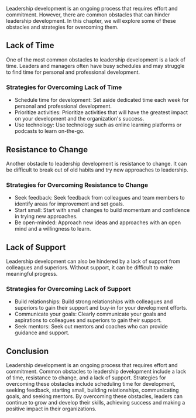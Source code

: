 
Leadership development is an ongoing process that requires effort and commitment. However, there are common obstacles that can hinder leadership development. In this chapter, we will explore some of these obstacles and strategies for overcoming them.

Lack of Time
------------

One of the most common obstacles to leadership development is a lack of time. Leaders and managers often have busy schedules and may struggle to find time for personal and professional development.

### Strategies for Overcoming Lack of Time

* Schedule time for development: Set aside dedicated time each week for personal and professional development.
* Prioritize activities: Prioritize activities that will have the greatest impact on your development and the organization's success.
* Use technology: Use technology such as online learning platforms or podcasts to learn on-the-go.

Resistance to Change
--------------------

Another obstacle to leadership development is resistance to change. It can be difficult to break out of old habits and try new approaches to leadership.

### Strategies for Overcoming Resistance to Change

* Seek feedback: Seek feedback from colleagues and team members to identify areas for improvement and set goals.
* Start small: Start with small changes to build momentum and confidence in trying new approaches.
* Be open-minded: Approach new ideas and approaches with an open mind and a willingness to learn.

Lack of Support
---------------

Leadership development can also be hindered by a lack of support from colleagues and superiors. Without support, it can be difficult to make meaningful progress.

### Strategies for Overcoming Lack of Support

* Build relationships: Build strong relationships with colleagues and superiors to gain their support and buy-in for your development efforts.
* Communicate your goals: Clearly communicate your goals and aspirations to colleagues and superiors to gain their support.
* Seek mentors: Seek out mentors and coaches who can provide guidance and support.

Conclusion
----------

Leadership development is an ongoing process that requires effort and commitment. Common obstacles to leadership development include a lack of time, resistance to change, and a lack of support. Strategies for overcoming these obstacles include scheduling time for development, seeking feedback, starting small, building relationships, communicating goals, and seeking mentors. By overcoming these obstacles, leaders can continue to grow and develop their skills, achieving success and making a positive impact in their organizations.
